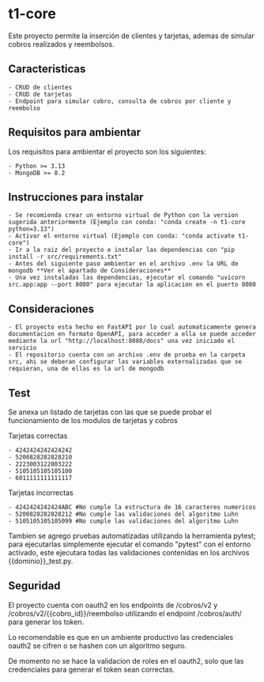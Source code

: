 # t1-core

Este proyecto permite la inserción de clientes y tarjetas, ademas de simular cobros realizados y reembolsos.

## Caracteristicas

    - CRUD de clientes
    - CRUD de tarjetas
    - Endpoint para simular cobro, consulta de cobros por cliente y reembolso

## Requisitos para ambientar

Los requisitos para ambientar el proyecto son los siguientes:

    - Python >= 3.13
    - MongoDB >= 8.2

## Instrucciones para instalar

    - Se recomienda crear un entorno virtual de Python con la version sugerida anteriormente (Ejemplo con conda: "conda create -n t1-core python=3.13")
    - Activar el entorno virtual (Ejemplo con conda: "conda activate t1-core")
    - Ir a la raiz del proyecto e instalar las dependencias con "pip install -r src/requirements.txt"
    - Antes del siguiente paso ambientar en el archivo .env la URL de mongodb **Ver el apartado de Consideraciones**
    - Una vez instaladas las dependencias, ejecutar el comando "uvicorn src.app:app --port 8080" para ejecutar la aplicacion en el puerto 8080

## Consideraciones

    - El proyecto esta hecho en FastAPI por lo cual automaticamente genera documentacion en formato OpenAPI, para acceder a ella se puede acceder mediante la url "http://localhost:8080/docs" una vez iniciado el servicio
    - El repositorio cuenta con un archivo .env de prueba en la carpeta src, ahi se deberan configurar las variables externalizadas que se requieran, una de ellas es la url de mongodb

## Test

Se anexa un listado de tarjetas con las que se puede probar el funcionamiento de los modulos de tarjetas y cobros

Tarjetas correctas

    - 4242424242424242
    - 5200828282828210
    - 2223003122003222
    - 5105105105105100
    - 6011111111111117

Tarjetas incorrectas

    - 4242424242424ABC #No cumple la estructura de 16 caracteres numericos
    - 5200828282828212 #No cumple las validaciones del algoritmo Luhn
    - 5105105105105099 #No cumple las validaciones del algoritmo Luhn

Tambien se agrego pruebas automatizadas utilizando la herramienta pytest; para ejecutarlas simplemente ejecutar el comando "pytest" con el entorno activado, este ejecutara todas las validaciones contenidas
en los archivos {{dominio}}_test.py.

## Seguridad

El proyecto cuenta con oauth2 en los endpoints de /cobros/v2 y /cobros/v2/{{cobro_id}}/reembolso utilizando el endpoint /cobros/auth/ para generar los token.

Lo recomendable es que en un ambiente productivo las credenciales oauth2 se cifren o se hashen con un algoritmo seguro.

De momento no se hace la validacion de roles en el oauth2, solo que las credenciales para generar el token sean correctas.